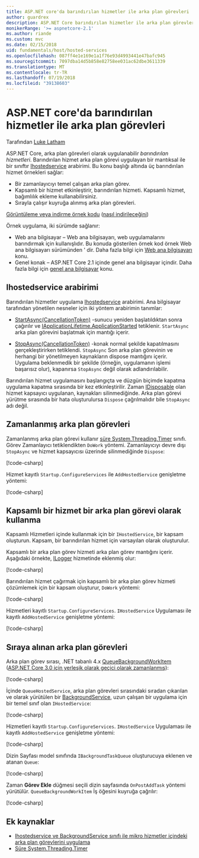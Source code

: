 ```yaml
---
title: ASP.NET core'da barındırılan hizmetler ile arka plan görevleri
author: guardrex
description: ASP.NET Core barındırılan hizmetler ile arka plan görevleri uygulamak öğrenin.
monikerRange: '>= aspnetcore-2.1'
ms.author: riande
ms.custom: mvc
ms.date: 02/15/2018
uid: fundamentals/host/hosted-services
ms.openlocfilehash: 087ff4e1e169e1a1f76e93d4993441e47bafc945
ms.sourcegitcommit: 7097dba14d5b858e82758ee031ac62dbe3611339
ms.translationtype: MT
ms.contentlocale: tr-TR
ms.lasthandoff: 07/19/2018
ms.locfileid: "39138603"
---
```

# <a name="background-tasks-with-hosted-services-in-aspnet-core"></a>ASP.NET core'da barındırılan hizmetler ile arka plan görevleri

Tarafından [Luke Latham](https://github.com/guardrex)

ASP.NET Core, arka plan görevleri olarak uygulanabilir *barındırılan hizmetleri*. Barındırılan hizmet arka plan görevi uygulayan bir mantıksal ile bir sınıftır [Ihostedservice](/dotnet/api/microsoft.extensions.hosting.ihostedservice) arabirimi. Bu konu başlığı altında üç barındırılan hizmet örnekleri sağlar:

* Bir zamanlayıcıyı temel çalışan arka plan görev.
* Kapsamlı bir hizmet etkinleştirir, barındırılan hizmeti. Kapsamlı hizmet, bağımlılık ekleme kullanabilirsiniz.
* Sırayla çalışır kuyruğa alınmış arka plan görevleri.

[Görüntüleme veya indirme örnek kodu](https://github.com/aspnet/Docs/tree/master/aspnetcore/fundamentals/host/hosted-services/samples/) ([nasıl indirileceğini](xref:tutorials/index#how-to-download-a-sample))

Örnek uygulama, iki sürümde sağlanır:

* Web ana bilgisayar &ndash; Web ana bilgisayarı, web uygulamalarını barındırmak için kullanışlıdır. Bu konuda gösterilen örnek kod örnek Web ana bilgisayarı sürümünden ' dir. Daha fazla bilgi için [Web ana bilgisayarı](xref:fundamentals/host/web-host) konu.
* Genel konak &ndash; ASP.NET Core 2.1 içinde genel ana bilgisayar içindir. Daha fazla bilgi için [genel ana bilgisayar](xref:fundamentals/host/generic-host) konu.

## <a name="ihostedservice-interface"></a>Ihostedservice arabirimi

Barındırılan hizmetler uygulama [Ihostedservice](/dotnet/api/microsoft.extensions.hosting.ihostedservice) arabirimi. Ana bilgisayar tarafından yönetilen nesneler için iki yöntem arabirimin tanımlar:

* [StartAsync(CancellationToken)](/dotnet/api/microsoft.extensions.hosting.ihostedservice.startasync) -sunucu yeniden başlatıldıktan sonra çağırılır ve [IApplicationLifetime.ApplicationStarted](/dotnet/api/microsoft.aspnetcore.hosting.iapplicationlifetime.applicationstarted) tetiklenir. `StartAsync` arka plan görevini başlatmak için mantığı içerir.

* [StopAsync(CancellationToken)](/dotnet/api/microsoft.extensions.hosting.ihostedservice.stopasync) -konak normal şekilde kapatılmasını gerçekleştirirken tetiklendi. `StopAsync` Son arka plan görevinin ve herhangi bir yönetilmeyen kaynakların dispose mantığını içerir. Uygulama beklenmedik bir şekilde (örneğin, uygulamanın işlemi başarısız olur), kapanırsa `StopAsync` değil olarak adlandırılabilir.

Barındırılan hizmet uygulamasını başlangıçta ve düzgün biçimde kapatma uygulama kapatma sırasında bir kez etkinleştirilir. Zaman [IDisposable](/dotnet/api/system.idisposable) olan hizmet kapsayıcı uygulanan, kaynakları silinmediğinde. Arka plan görevi yürütme sırasında bir hata oluşturulursa `Dispose` çağrılmalıdır bile `StopAsync` adı değil.

## <a name="timed-background-tasks"></a>Zamanlanmış arka plan görevleri

Zamanlanmış arka plan görevi kullanır [süre System.Threading.Timer](/dotnet/api/system.threading.timer) sınıfı. Görev Zamanlayıcı tetiklendikten `DoWork` yöntemi. Zamanlayıcıyı devre dışı `StopAsync` ve hizmet kapsayıcısı üzerinde silinmediğinde `Dispose`:

[!code-csharp[](hosted-services/samples/2.x/BackgroundTasksSample-WebHost/Services/TimedHostedService.cs?name=snippet1&highlight=15-16,30,37)]

Hizmet kayıtlı `Startup.ConfigureServices` ile `AddHostedService` genişletme yöntemi:

[!code-csharp[](hosted-services/samples/2.x/BackgroundTasksSample-WebHost/Startup.cs?name=snippet1)]

## <a name="consuming-a-scoped-service-in-a-background-task"></a>Kapsamlı bir hizmet bir arka plan görevi olarak kullanma

Kapsamlı Hizmetleri içinde kullanmak için bir `IHostedService`, bir kapsam oluşturun. Kapsam, bir barındırılan hizmet için varsayılan olarak oluşturulur.

Kapsamlı bir arka plan görev hizmeti arka plan görev mantığını içerir. Aşağıdaki örnekte, [ILogger](/dotnet/api/microsoft.extensions.logging.ilogger) hizmetinde eklenmiş olur:

[!code-csharp[](hosted-services/samples/2.x/BackgroundTasksSample-WebHost/Services/ScopedProcessingService.cs?name=snippet1)]

Barındırılan hizmet çağırmak için kapsamlı bir arka plan görev hizmeti çözümlemek için bir kapsam oluşturur, `DoWork` yöntemi:

[!code-csharp[](hosted-services/samples/2.x/BackgroundTasksSample-WebHost/Services/ConsumeScopedServiceHostedService.cs?name=snippet1&highlight=29-36)]

Hizmetleri kayıtlı `Startup.ConfigureServices`. `IHostedService` Uygulaması ile kayıtlı `AddHostedService` genişletme yöntemi:

[!code-csharp[](hosted-services/samples/2.x/BackgroundTasksSample-WebHost/Startup.cs?name=snippet2)]

## <a name="queued-background-tasks"></a>Sıraya alınan arka plan görevleri

Arka plan görev sırası, .NET tabanlı 4.x [QueueBackgroundWorkItem](/dotnet/api/system.web.hosting.hostingenvironment.queuebackgroundworkitem) ([ASP.NET Core 3.0 için yerleşik olarak geçici olarak zamanlanmış](https://github.com/aspnet/Hosting/issues/1280)):

[!code-csharp[](hosted-services/samples/2.x/BackgroundTasksSample-WebHost/Services/BackgroundTaskQueue.cs?name=snippet1)]

İçinde `QueueHostedService`, arka plan görevleri sırasındaki sıradan çıkarılan ve olarak yürütülen bir [BackgroundService](/dotnet/api/microsoft.extensions.hosting.backgroundservice), uzun çalışan bir uygulama için bir temel sınıf olan `IHostedService`:

[!code-csharp[](hosted-services/samples/2.x/BackgroundTasksSample-WebHost/Services/QueuedHostedService.cs?name=snippet1&highlight=16,20)]

Hizmetleri kayıtlı `Startup.ConfigureServices`. `IHostedService` Uygulaması ile kayıtlı `AddHostedService` genişletme yöntemi:

[!code-csharp[](hosted-services/samples/2.x/BackgroundTasksSample-WebHost/Startup.cs?name=snippet3)]

Dizin Sayfası model sınıfında `IBackgroundTaskQueue` oluşturucuya eklenen ve atanan `Queue`:

[!code-csharp[](hosted-services/samples/2.x/BackgroundTasksSample-WebHost/Pages/Index.cshtml.cs?name=snippet1)]

Zaman **Görev Ekle** düğmesi seçili dizin sayfasında `OnPostAddTask` yöntemi yürütülür. `QueueBackgroundWorkItem` İş öğesini kuyruğa çağrılır:

[!code-csharp[](hosted-services/samples/2.x/BackgroundTasksSample-WebHost/Pages/Index.cshtml.cs?name=snippet2)]

## <a name="additional-resources"></a>Ek kaynaklar

* [Ihostedservice ve BackgroundService sınıfı ile mikro hizmetler içindeki arka plan görevlerini uygulama](/dotnet/standard/microservices-architecture/multi-container-microservice-net-applications/background-tasks-with-ihostedservice)
* [Süre System.Threading.Timer](/dotnet/api/system.threading.timer)
